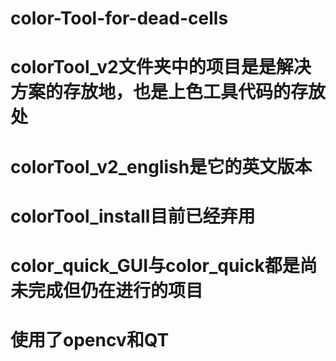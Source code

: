 # color-Tool-for-dead-cells
# colorTool_v2文件夹中的项目是是解决方案的存放地，也是上色工具代码的存放处
# colorTool_v2_english是它的英文版本
# colorTool_install目前已经弃用
# color_quick_GUI与color_quick都是尚未完成但仍在进行的项目
# 使用了opencv和QT
